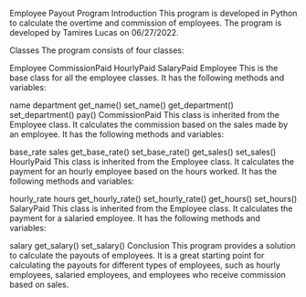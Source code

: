 Employee Payout Program
Introduction
This program is developed in Python to calculate the overtime and commission of employees. The program is developed by Tamires Lucas on 06/27/2022.

Classes
The program consists of four classes:

Employee
CommissionPaid
HourlyPaid
SalaryPaid
Employee
This is the base class for all the employee classes. It has the following methods and variables:

name
department
get_name()
set_name()
get_department()
set_department()
pay()
CommissionPaid
This class is inherited from the Employee class. It calculates the commission based on the sales made by an employee. It has the following methods and variables:

base_rate
sales
get_base_rate()
set_base_rate()
get_sales()
set_sales()
HourlyPaid
This class is inherited from the Employee class. It calculates the payment for an hourly employee based on the hours worked. It has the following methods and variables:

hourly_rate
hours
get_hourly_rate()
set_hourly_rate()
get_hours()
set_hours()
SalaryPaid
This class is inherited from the Employee class. It calculates the payment for a salaried employee. It has the following methods and variables:

salary
get_salary()
set_salary()
Conclusion
This program provides a solution to calculate the payouts of employees. It is a great starting point for calculating the payouts for different types of employees, such as hourly employees, salaried employees, and employees who receive commission based on sales.

